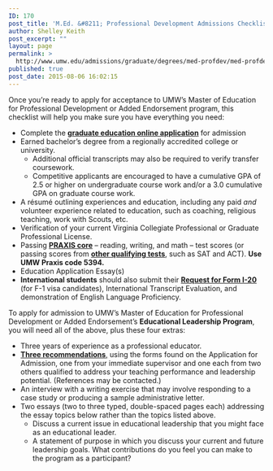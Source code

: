 ```yaml
---
ID: 170
post_title: 'M.Ed. &#8211; Professional Development Admissions Checklist'
author: Shelley Keith
post_excerpt: ""
layout: page
permalink: >
  http://www.umw.edu/admissions/graduate/degrees/med-profdev/med-profdev-checklist/
published: true
post_date: 2015-08-06 16:02:15
---
```

Once you’re ready to apply for acceptance to UMW’s Master of Education for Professional Development or Added Endorsement program, this checklist will help you make sure you have everything you need:
<ul>
 	<li>Complete the <a href="https://www.applyweb.com/umw/menu.html"><strong>graduate education online application</strong></a> for admission</li>
 	<li>Earned bachelor’s degree from a regionally accredited college or university.
<ul>
 	<li>Additional official transcripts may also be required to verify transfer coursework.</li>
</ul>
<ul>
 	<li>Competitive applicants are encouraged to have a cumulative GPA of 2.5 or higher on undergraduate course work and/or a 3.0 cumulative GPA on graduate course work.</li>
</ul>
</li>
 	<li>A résumé outlining experiences and education, including any paid <em>and </em>volunteer experience related to education, such as coaching, religious teaching, work with Scouts, etc.</li>
 	<li>Verification of your current Virginia Collegiate Professional or Graduate Professional License.</li>
 	<li>Passing <a href="http://www.ets.org/praxis/about/core/"><strong>PRAXIS core</strong></a> – reading, writing, and math – test scores (or passing scores from <a href="http://education.umw.edu/student-resources/testing-requirements-2/"><strong>other qualifying tests</strong></a>, such as SAT and ACT). <strong>Use UMW Praxis code 5394.</strong></li>
 	<li>Education Application Essay(s)</li>
 	<li><strong>International students</strong> should also submit their <a href="http://international.umw.edu/international-services/prospective/request-for-form-i-20/"><strong>Request for Form I-20</strong></a> (for F-1 visa candidates), International Transcript Evaluation, and demonstration of English Language Proficiency.</li>
</ul>
To apply for admission to UMW’s Master of Education for Professional Development or Added Endorsement’s <strong>Educational Leadership Program</strong>, you will need all of the above, plus these four extras:
<ul>
 	<li>Three years of experience as a professional educator.</li>
 	<li><a href="http://www.umw.edu/admissions/wp-content/uploads/sites/6/2015/08/COE-grad-app.pdf"><strong>Three recommendations</strong>,</a> using the forms found on the Application for Admission, one from your immediate supervisor and one each from two others qualified to address your teaching performance and leadership potential. (References may be contacted.)</li>
 	<li>An interview with a writing exercise that may involve responding to a case study or producing a sample administrative letter.</li>
 	<li>Two essays (two to three typed, double-spaced pages each) addressing the essay topics below rather than the topics listed above.
<ul>
 	<li>Discuss a current issue in educational leadership that you might face as an educational leader.</li>
 	<li>A statement of purpose in which you discuss your current and future leadership goals. What contributions do you feel you can make to the program as a participant?</li>
</ul>
</li>
</ul>